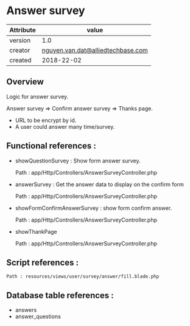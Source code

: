 # Answer survey

Attribute | value
--------- |---------
version   | 1.0
creator   | nguyen.van.dat@alliedtechbase.com
created   | 2018-22-02

## Overview

Logic for answer survey.

Answer survey => Confirm answer survey => Thanks page.
 
- URL to be encrypt by id.
- A user could answer many time/survey.

## Functional references : 

* showQuestionSurvey : Show form answer survey.
    

    Path : app/Http/Controllers/AnswerSurveyController.php
    
* answerSurvey : Get the answer data to display on the confirm form

    
    Path : app/Http/Controllers/AnswerSurveyController.php
    
* showFormConfirmAnswerSurvey : show form confirm answer.
    

    Path : app/Http/Controllers/AnswerSurveyController.php
    
* showThankPage 
    
    
    Path : app/Http/Controllers/AnswerSurveyController.php
    
## Script references : 
    
    
    Path : resources/views/user/survey/answer/fill.blade.php
    
## Database table references :
- answers
- answer_questions
 